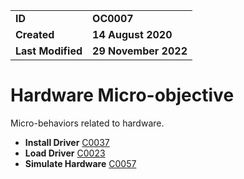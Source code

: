 <table>
<tr>
<td><b>ID</b></td>
<td><b>OC0007</b></td>
</tr>
<td><b>Created</b></td>
<td><b>14 August 2020</b></td>
</tr>
<tr>
<td><b>Last Modified</b></td>
<td><b>29 November 2022</b></td>
</tr>
</table>


# Hardware Micro-objective

Micro-behaviors related to hardware.

* **Install Driver** [C0037](../hardware/install-driver.md)
* **Load Driver** [C0023](../hardware/load-driver.md)
* **Simulate Hardware** [C0057](../hardware/simulate-hardware.md)
